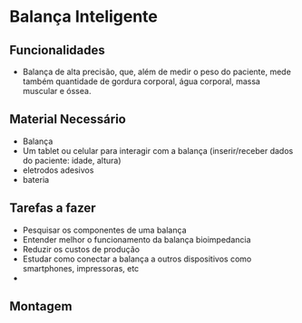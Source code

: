 # Balança Inteligente




## Funcionalidades
- Balança de alta precisão, que, além de medir o peso do paciente, mede também quantidade de gordura corporal, água corporal, massa muscular e óssea.


## Material Necessário

- Balança
- Um tablet ou celular para interagir com a balança (inserir/receber dados do paciente: idade, altura)
- eletrodos adesivos
- bateria

## Tarefas a fazer

 - Pesquisar os componentes de uma balança
 - Entender melhor o funcionamento da balança bioimpedancia
 - Reduzir os custos de produção
 - Estudar como conectar a balança a outros dispositivos como smartphones, impressoras, etc
 - 

## Montagem
